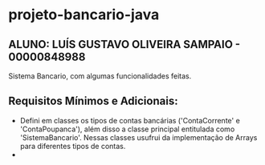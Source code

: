 # projeto-bancario-java
## ALUNO: LUÍS GUSTAVO OLIVEIRA SAMPAIO - 00000848988
Sistema Bancario, com algumas funcionalidades feitas.

## Requisitos Mínimos e Adicionais: 
- Defini em classes os tipos de contas bancárias ('ContaCorrente' e 'ContaPoupanca'), além disso a classe principal entitulada como 'SistemaBancario'. Nessas classes usufrui da implementação de Arrays para diferentes tipos de contas.
- 

